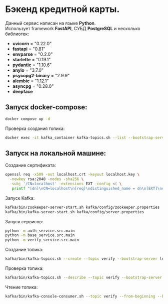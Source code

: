 # Бэкенд кредитной карты.

Данный сервис написан на языке **Python**.  
Использует framework **FastAPI**, СУБД **PostgreSQL** и несколько библиотек:

- **uvicorn** = "0.22.0"
- **fastapi** = "0.81"
- **envparse** = "0.2.0"
- **starlette** = "0.19.1"
- **pydantic** = "1.10.6"
- **anyio** = "3.7.0"
- **psycopg2-binary** = "2.9.9"
- **alembic** = "1.12.1"
- **asyncpg** = "0.28.0"
- **deepface**

## Запуск docker-compose:

```sh
docker compose up -d
```

Проверка создания топика:

```sh
docker exec -it kafka_container kafka-topics.sh --list --bootstrap-server kafka:24328
```

## Запуск на локальной машине:

Создание сертификата:

```sh
openssl req -x509 -out localhost.crt -keyout localhost.key \
  -newkey rsa:2048 -nodes -sha256 \
  -subj '/CN=localhost' -extensions EXT -config <( \
   printf "[dn]\nCN=localhost\n[req]\ndistinguished_name = dn\n[EXT]\nsubjectAltName=DNS:localhost\nkeyUsage=digitalSignature\nextendedKeyUsage=serverAuth")
```

Запуск Kafka:

```sh
kafka/bin/zookeeper-server-start.sh kafka/config/zookeeper.properties
kafka/bin/kafka-server-start.sh kafka/config/server.properties
```

Запуск сервисов:

```sh
python -m auth_service.src.main
python -m base_service.src.main
python -m verify_service.src.main
```

Создание топика:

```sh
kafka/bin/kafka-topics.sh --create --topic verify --bootstrap-server localhost:24328
```

Проверка топика:

```sh
kafka/bin/kafka-topics.sh --describe --topic verify --bootstrap-server localhost:24328
```

Чтение топика:

```sh
kafka/bin/kafka-console-consumer.sh --topic verify --from-beginning --bootstrap-server localhost:24328
```
